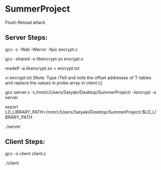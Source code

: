 # SummerProject

Flush-Reload attack

## Server Steps:

gcc -c -Wall -Werror -fpic encrypt.c

gcc -shared -o libencrypt.so encrypt.o

readelf -a libencrypt.so > encrypt.txt

vi encrypt.txt
[Note: Type /Te0 and note the offset addresses of T-tables and replace the values in probe array in client.c]

gcc server.c -L/mnt/c/Users/Satyaki/Desktop/SummerProject/ -lencrypt -o server

export LD_LIBRARY_PATH=/mnt/c/Users/Satyaki/Desktop/SummerProject/:\$LD_LIBRARY_PATH

./server

## Client Steps:

gcc -o client client.c

./client
